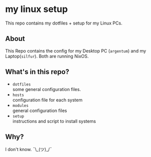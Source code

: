 # my linux setup

This repo contains my dotfiles + setup for my Linux PCs.

## About

This Repo contains the config for my Desktop PC (`argentum`) and my Laptop(`silfur`).
Both are running NixOS.

## What's in this repo?

- `dotfiles`  
  some general configuration files.
- `hosts`  
  configuration file for each system
- `modules`  
  general configuration files
- `setup`  
  instructions and script to install systems

## Why?

I don't know. ¯\\\_(ツ)_/¯
